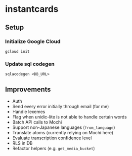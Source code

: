# instantcards

<TBC>

## Setup

### Initialize Google Cloud

```
gcloud init
```

### Update sql codegen

```
sqlacodegen <DB_URL>
```

## Improvements

- Auth
- Send every error initially through email (for me)
- Handle lexemes
- Flag when unidic-lite is not able to handle certain words
- Batch API calls to Mochi
- Support non-Japanese languages (`from_language`)
- Translate atoms (currently relying on Mochi here)
- Evaluate transcription confidence level
- RLS in DB
- Refactor helpers (e.g. `get_media_bucket`)
